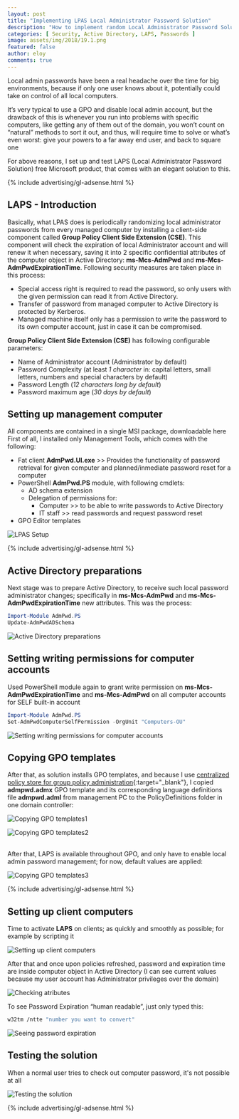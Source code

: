 ```yaml
---
layout: post
title: "Implementing LPAS Local Administrator Password Solution"
description: "How to implement random Local Administrator Password Solution"
categories: [ Security, Active Directory, LAPS, Passwords ]
image: assets/img/2018/19.1.png
featured: false
author: eloy
comments: true
---
```


Local admin passwords have been a real headache over the time for big environments, because if only one user knows about it, potentially could take on control of all local computers.

It’s very typical to use a GPO and disable local admin account, but the drawback of this is whenever you run into problems with specific computers, like getting any of them out of the domain, you won’t count on “natural” methods to sort it out, and thus, will require time to solve or what’s even worst: give your powers to a far away end user, and back to square one

For above reasons, I set up and test LAPS (Local Administrator Password Solution) free Microsoft product, that comes with an elegant solution to this.

{% include advertising/gl-adsense.html %}

## LAPS - Introduction

Basically, what LPAS does is periodically randomizing local administrator passwords from every managed computer by installing a client-side component called **Group Policy Client Side Extension (CSE)**. This component will check the expiration of local Administrator account and will renew it when necessary, saving it into 2 specific confidential attributes of the computer object in Active Directory: **ms-Mcs-AdmPwd** and **ms-Mcs-AdmPwdExpirationTime**.
Following security measures are taken place in this process:

* Special access right is required to read the password, so only users with the given permission can read it from Active Directory.
* Transfer of password from managed computer to Active Directory is protected by Kerberos.
* Managed machine itself only has a permission to write the password to its own computer account, just in case it can be compromised.

**Group Policy Client Side Extension (CSE)** has following configurable parameters:
* Name of Administrator account (Administrator by default)
* Password Complexity (at least *1 character* in: capital letters, small letters, numbers and special characters by default)
* Password Length (*12 characters long by default*)
* Password maximum age (*30 days by default*)

## Setting up management computer

All components are contained in a single MSI package, downloadable here
First of all, I installed only Management Tools, which comes with the following:

* Fat client **AdmPwd.UI.exe** >> Provides the functionality of password retrieval for given computer and planned/inmediate password reset for a computer
* PowerShell **AdmPwd.PS** module, with following cmdlets:
    * AD schema extension
    * Delegation of permissions for:
        * Computer >> to be able to write passwords to Active Directory
        * IT staff >> read passwords and request password reset
* GPO Editor templates

![LPAS Setup]({{site.baseurl}}/assets/img/2018/19.1.png)

{% include advertising/gl-adsense.html %}

## Active Directory preparations

Next stage was to prepare Active Directory, to receive such local password administrator changes; specifically in **ms-Mcs-AdmPwd** and **ms-Mcs-AdmPwdExpirationTime** new attributes.
This was the process:

```powershell
Import-Module AdmPwd.PS
Update-AdmPwdADSchema
```

![Active Directory preparations]({{site.baseurl}}/assets/img/2018/19.2.png)

## Setting writing permissions for computer accounts

Used PowerShell module again to grant write permission on **ms-Mcs-AdmPwdExpirationTime** and **ms-Mcs-AdmPwd** on all computer accounts for SELF built-in account

```powershell
Import-Module AdmPwd.PS
Set-AdmPwdComputerSelfPermission -OrgUnit "Computers-OU"
```

![Setting writing permissions for computer accounts]({{site.baseurl}}/assets/img/19.3.png)

## Copying GPO templates

After that, as solution installs GPO templates, and because I use [centralized policy store for group policy administration](https://support.microsoft.com/en-us/help/3087759/how-to-create-and-manage-the-central-store-for-group-policy-administra){:target="_blank"}, I copied **admpwd.admx** GPO template and its corresponding language definitions file **admpwd.adml** from management PC to the PolicyDefinitions folder in one domain controller:

![Copying GPO templates1]({{site.baseurl}}/assets/img/2018/19.4.png)

![Copying GPO templates2]({{site.baseurl}}/assets/img/2018/19.5.png)

<br>
After that, LAPS is available throughout GPO, and only have to enable local admin password management; for now, default values are applied:
<br>

![Copying GPO templates3]({{site.baseurl}}/assets/img/2018/19.6.png)

{% include advertising/gl-adsense.html %}

## Setting up client computers

Time to activate **LAPS** on clients; as quickly and smoothly as possible; for example by scripting it

![Setting up client computers]({{site.baseurl}}/assets/img/2018/19.7.png)

After that and once upon policies refreshed, password and expiration time are inside computer object in Active Directory (I can see current values because my user account has Administrator privileges over the domain)

![Checking atributes]({{site.baseurl}}/assets/img/2018/19.8.png)

To see Password Expiration “human readable”, just only typed this:

```bash
w32tm /ntte "number you want to convert"
```

![Seeing password expiration]({{site.baseurl}}/assets/img/2018/19.9.png)

## Testing the solution

When a normal user tries to check out computer password, it's not possible at all

![Testing the solution]({{site.baseurl}}/assets/img/2018/19.10.png)

{% include advertising/gl-adsense.html %}